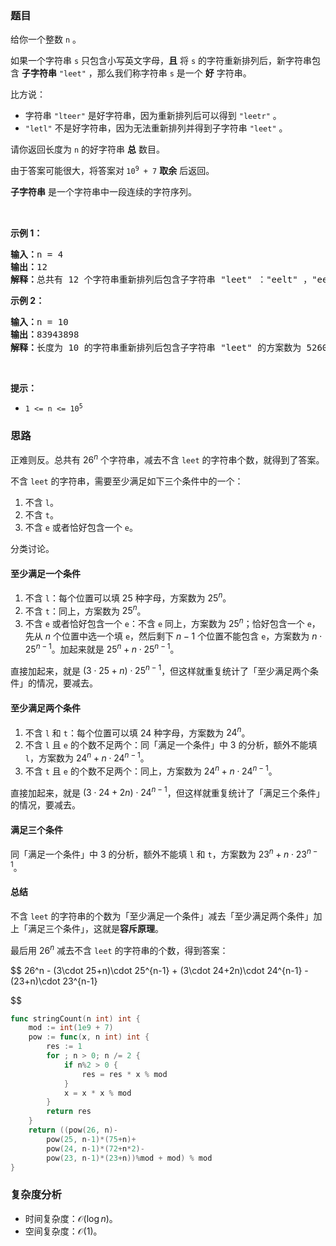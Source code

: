 ### 题目

<p>给你一个整数 <code>n</code> 。</p>

<p>如果一个字符串 <code>s</code> 只包含小写英文字母，<strong>且</strong> 将 <code>s</code> 的字符重新排列后，新字符串包含 <strong>子字符串</strong> <code>"leet"</code> ，那么我们称字符串 <code>s</code> 是一个 <strong>好</strong> 字符串。</p>

<p>比方说：</p>

<ul>
	<li>字符串 <code>"lteer"</code> 是好字符串，因为重新排列后可以得到 <code>"leetr"</code> 。</li>
	<li><code>"letl"</code> 不是好字符串，因为无法重新排列并得到子字符串 <code>"leet"</code> 。</li>
</ul>

<p>请你返回长度为 <code>n</code> 的好字符串 <strong>总</strong> 数目。</p>

<p>由于答案可能很大，将答案对<strong> </strong><code>10<sup>9</sup> + 7</code> <strong>取余</strong> 后返回。</p>

<p><strong>子字符串</strong> 是一个字符串中一段连续的字符序列。</p>

<div class="notranslate" style="all: initial;"> </div>

<p><strong class="example">示例 1：</strong></p>

<pre>
<b>输入：</b>n = 4
<b>输出：</b>12
<b>解释：</b>总共有 12 个字符串重新排列后包含子字符串 "leet" ："eelt" ，"eetl" ，"elet" ，"elte" ，"etel" ，"etle" ，"leet" ，"lete" ，"ltee" ，"teel" ，"tele" 和 "tlee" 。
</pre>

<p><strong class="example">示例 2：</strong></p>

<pre>
<b>输入：</b>n = 10
<b>输出：</b>83943898
<b>解释：</b>长度为 10 的字符串重新排列后包含子字符串 "leet" 的方案数为 526083947580 。所以答案为 526083947580 % (10<sup>9</sup> + 7) = 83943898 。
</pre>

<p> </p>

<p><strong>提示：</strong></p>

<ul>
	<li><code>1 <= n <= 10<sup>5</sup></code></li>
</ul>

### 思路

正难则反。总共有 $26^n$ 个字符串，减去不含 `leet` 的字符串个数，就得到了答案。

不含 `leet` 的字符串，需要至少满足如下三个条件中的一个：

1. 不含 `l`。
2. 不含 `t`。
3. 不含 `e` 或者恰好包含一个 `e`。

分类讨论。

#### 至少满足一个条件

1. 不含 `l`：每个位置可以填 $25$ 种字母，方案数为 $25^n$。
2. 不含 `t`：同上，方案数为 $25^n$。
3. 不含 `e` 或者恰好包含一个 `e`：不含 `e` 同上，方案数为 $25^n$；恰好包含一个 `e`，先从 $n$ 个位置中选一个填 `e`，然后剩下 $n-1$ 个位置不能包含 `e`，方案数为 $n\cdot 25^{n-1}$。加起来就是 $25^n + n\cdot 25^{n-1}$。

直接加起来，就是 $(3\cdot 25+n)\cdot 25^{n-1}$，但这样就重复统计了「至少满足两个条件」的情况，要减去。

#### 至少满足两个条件

1. 不含 `l` 和 `t`：每个位置可以填 $24$ 种字母，方案数为 $24^n$。
2. 不含 `l` 且 `e` 的个数不足两个：同「满足一个条件」中 3 的分析，额外不能填 `l`，方案数为 $24^n + n\cdot 24^{n-1}$。
3. 不含 `t` 且 `e` 的个数不足两个：同上，方案数为 $24^n + n\cdot 24^{n-1}$。

直接加起来，就是 $(3\cdot 24+2n)\cdot 24^{n-1}$，但这样就重复统计了「满足三个条件」的情况，要减去。

#### 满足三个条件

同「满足一个条件」中 3 的分析，额外不能填 `l` 和 `t`，方案数为 $23^n + n\cdot 23^{n-1}$。

#### 总结

不含 `leet` 的字符串的个数为「至少满足一个条件」减去「至少满足两个条件」加上「满足三个条件」，这就是**容斥原理**。

最后用 $26^n$ 减去不含 `leet` 的字符串的个数，得到答案：

$$
26^n - (3\cdot 25+n)\cdot 25^{n-1} + (3\cdot 24+2n)\cdot 24^{n-1} - (23+n)\cdot 23^{n-1}

$$

```go
func stringCount(n int) int {
	mod := int(1e9 + 7)
	pow := func(x, n int) int {
		res := 1
		for ; n > 0; n /= 2 {
			if n%2 > 0 {
				res = res * x % mod
			}
			x = x * x % mod
		}
		return res
	}
	return ((pow(26, n)-
		pow(25, n-1)*(75+n)+
		pow(24, n-1)*(72+n*2)-
		pow(23, n-1)*(23+n))%mod + mod) % mod
}
```

### 复杂度分析

- 时间复杂度：$\mathcal{O}(\log n)$。
- 空间复杂度：$\mathcal{O}(1)$。
